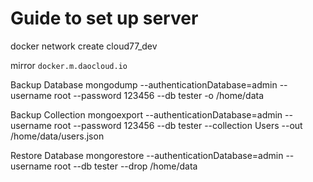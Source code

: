 # Guide to set up server

docker network create cloud77_dev

mirror `docker.m.daocloud.io`

Backup Database
mongodump --authenticationDatabase=admin --username root --password 123456 --db tester -o /home/data

Backup Collection
mongoexport --authenticationDatabase=admin --username root --password 123456 --db tester --collection Users --out /home/data/users.json

Restore Database
mongorestore --authenticationDatabase=admin --username root --db tester --drop /home/data
